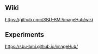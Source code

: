 ## Wiki
https://github.com/SBU-BMI/imageHub/wiki
## Experiments
https://sbu-bmi.github.io/imageHub/
